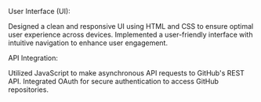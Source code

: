User Interface (UI):

Designed a clean and responsive UI using HTML and CSS to ensure optimal user experience across devices.
Implemented a user-friendly interface with intuitive navigation to enhance user engagement.


API Integration:

Utilized JavaScript to make asynchronous API requests to GitHub's REST API.
Integrated OAuth for secure authentication to access GitHub repositories.
